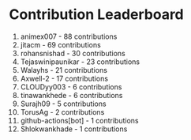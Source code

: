 # Contribution Leaderboard

1. animex007 - 88 contributions
2. jitacm - 69 contributions
3. rohansnishad - 30 contributions
4. Tejaswinipaunikar - 23 contributions
5. Walayhs - 21 contributions
6. Axwell-2 - 17 contributions
7. CLOUDyy003 - 6 contributions
8. tinawankhede - 6 contributions
9. Surajh09 - 5 contributions
10. TorusAg - 2 contributions
11. github-actions[bot] - 1 contributions
12. Shlokwankhade - 1 contributions
